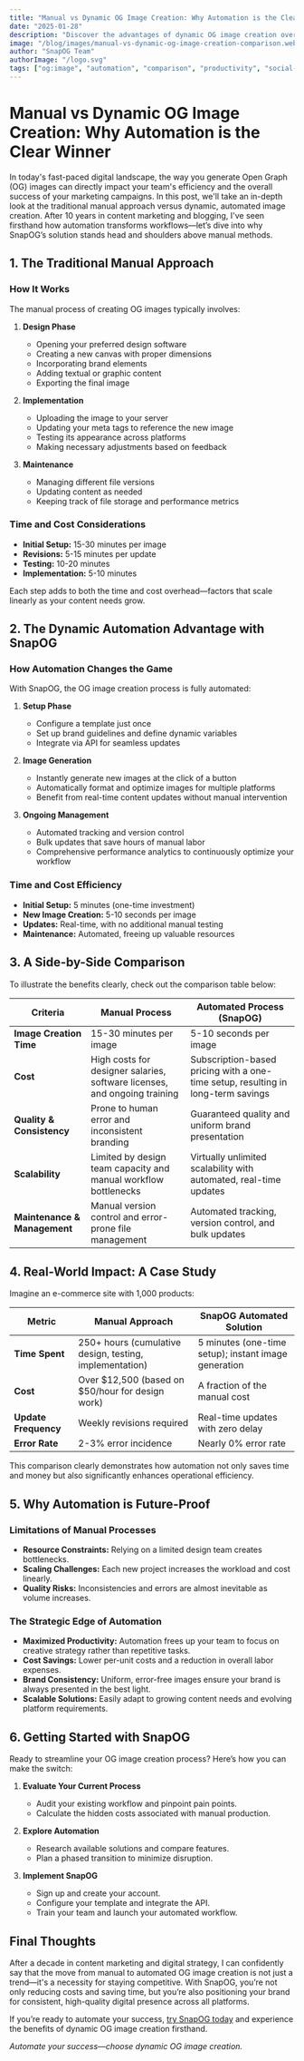 ```yaml
---
title: "Manual vs Dynamic OG Image Creation: Why Automation is the Clear Winner"
date: "2025-01-28"
description: "Discover the advantages of dynamic OG image creation over traditional manual methods. Learn how automated solutions like SnapOG can boost your digital marketing efficiency."
image: "/blog/images/manual-vs-dynamic-og-image-creation-comparison.webp"
author: "SnapOG Team"
authorImage: "/logo.svg"
tags: ["og:image", "automation", "comparison", "productivity", "social-media"]
---
```


# Manual vs Dynamic OG Image Creation: Why Automation is the Clear Winner

In today's fast-paced digital landscape, the way you generate Open Graph (OG) images can directly impact your team's efficiency and the overall success of your marketing campaigns. In this post, we'll take an in-depth look at the traditional manual approach versus dynamic, automated image creation. After 10 years in content marketing and blogging, I've seen firsthand how automation transforms workflows—let’s dive into why SnapOG’s solution stands head and shoulders above manual methods.

## 1. The Traditional Manual Approach

### How It Works

The manual process of creating OG images typically involves:

1. **Design Phase**

   - Opening your preferred design software
   - Creating a new canvas with proper dimensions
   - Incorporating brand elements
   - Adding textual or graphic content
   - Exporting the final image

2. **Implementation**

   - Uploading the image to your server
   - Updating your meta tags to reference the new image
   - Testing its appearance across platforms
   - Making necessary adjustments based on feedback

3. **Maintenance**
   - Managing different file versions
   - Updating content as needed
   - Keeping track of file storage and performance metrics

### Time and Cost Considerations

- **Initial Setup:** 15-30 minutes per image
- **Revisions:** 5-15 minutes per update
- **Testing:** 10-20 minutes
- **Implementation:** 5-10 minutes

Each step adds to both the time and cost overhead—factors that scale linearly as your content needs grow.

## 2. The Dynamic Automation Advantage with SnapOG

### How Automation Changes the Game

With SnapOG, the OG image creation process is fully automated:

1. **Setup Phase**

   - Configure a template just once
   - Set up brand guidelines and define dynamic variables
   - Integrate via API for seamless updates

2. **Image Generation**

   - Instantly generate new images at the click of a button
   - Automatically format and optimize images for multiple platforms
   - Benefit from real-time content updates without manual intervention

3. **Ongoing Management**
   - Automated tracking and version control
   - Bulk updates that save hours of manual labor
   - Comprehensive performance analytics to continuously optimize your workflow

### Time and Cost Efficiency

- **Initial Setup:** 5 minutes (one-time investment)
- **New Image Creation:** 5-10 seconds per image
- **Updates:** Real-time, with no additional manual testing
- **Maintenance:** Automated, freeing up valuable resources

## 3. A Side-by-Side Comparison

To illustrate the benefits clearly, check out the comparison table below:

| **Criteria**                 | **Manual Process**                                                        | **Automated Process (SnapOG)**                                                   |
| ---------------------------- | ------------------------------------------------------------------------- | -------------------------------------------------------------------------------- |
| **Image Creation Time**      | 15-30 minutes per image                                                   | 5-10 seconds per image                                                           |
| **Cost**                     | High costs for designer salaries, software licenses, and ongoing training | Subscription-based pricing with a one-time setup, resulting in long-term savings |
| **Quality & Consistency**    | Prone to human error and inconsistent branding                            | Guaranteed quality and uniform brand presentation                                |
| **Scalability**              | Limited by design team capacity and manual workflow bottlenecks           | Virtually unlimited scalability with automated, real-time updates                |
| **Maintenance & Management** | Manual version control and error-prone file management                    | Automated tracking, version control, and bulk updates                            |

## 4. Real-World Impact: A Case Study

Imagine an e-commerce site with 1,000 products:

| **Metric**           | **Manual Approach**                                     | **SnapOG Automated Solution**                        |
| -------------------- | ------------------------------------------------------- | ---------------------------------------------------- |
| **Time Spent**       | 250+ hours (cumulative design, testing, implementation) | 5 minutes (one-time setup); instant image generation |
| **Cost**             | Over $12,500 (based on $50/hour for design work)        | A fraction of the manual cost                        |
| **Update Frequency** | Weekly revisions required                               | Real-time updates with zero delay                    |
| **Error Rate**       | 2-3% error incidence                                    | Nearly 0% error rate                                 |

This comparison clearly demonstrates how automation not only saves time and money but also significantly enhances operational efficiency.

## 5. Why Automation is Future-Proof

### Limitations of Manual Processes

- **Resource Constraints:** Relying on a limited design team creates bottlenecks.
- **Scaling Challenges:** Each new project increases the workload and cost linearly.
- **Quality Risks:** Inconsistencies and errors are almost inevitable as volume increases.

### The Strategic Edge of Automation

- **Maximized Productivity:** Automation frees up your team to focus on creative strategy rather than repetitive tasks.
- **Cost Savings:** Lower per-unit costs and a reduction in overall labor expenses.
- **Brand Consistency:** Uniform, error-free images ensure your brand is always presented in the best light.
- **Scalable Solutions:** Easily adapt to growing content needs and evolving platform requirements.

## 6. Getting Started with SnapOG

Ready to streamline your OG image creation process? Here’s how you can make the switch:

1. **Evaluate Your Current Process**

   - Audit your existing workflow and pinpoint pain points.
   - Calculate the hidden costs associated with manual production.

2. **Explore Automation**

   - Research available solutions and compare features.
   - Plan a phased transition to minimize disruption.

3. **Implement SnapOG**
   - Sign up and create your account.
   - Configure your template and integrate the API.
   - Train your team and launch your automated workflow.

## Final Thoughts

After a decade in content marketing and digital strategy, I can confidently say that the move from manual to automated OG image creation is not just a trend—it's a necessity for staying competitive. With SnapOG, you’re not only reducing costs and saving time, but you’re also positioning your brand for consistent, high-quality digital presence across all platforms.

If you’re ready to automate your success, [try SnapOG today](https://snapog.com) and experience the benefits of dynamic OG image creation firsthand.

_Automate your success—choose dynamic OG image creation._
